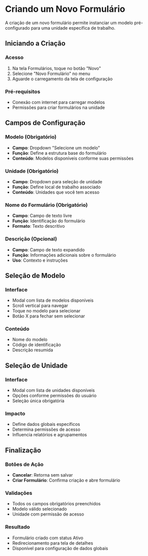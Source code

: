 # Criando um Novo Formulário

A criação de um novo formulário permite instanciar um modelo pré-configurado para uma unidade específica de trabalho.

## Iniciando a Criação

### Acesso
1. Na tela Formulários, toque no botão "Novo"
2. Selecione "Novo Formulário" no menu
3. Aguarde o carregamento da tela de configuração

### Pré-requisitos
- Conexão com internet para carregar modelos
- Permissões para criar formulários na unidade

## Campos de Configuração

### Modelo (Obrigatório)
- **Campo**: Dropdown "Selecione um modelo"
- **Função**: Define a estrutura base do formulário
- **Conteúdo**: Modelos disponíveis conforme suas permissões

### Unidade (Obrigatório)
- **Campo**: Dropdown para seleção de unidade
- **Função**: Define local de trabalho associado
- **Conteúdo**: Unidades que você tem acesso

### Nome do Formulário (Obrigatório)
- **Campo**: Campo de texto livre
- **Função**: Identificação do formulário
- **Formato**: Texto descritivo

### Descrição (Opcional)
- **Campo**: Campo de texto expandido
- **Função**: Informações adicionais sobre o formulário
- **Uso**: Contexto e instruções

## Seleção de Modelo

### Interface
- Modal com lista de modelos disponíveis
- Scroll vertical para navegar
- Toque no modelo para selecionar
- Botão X para fechar sem selecionar

### Conteúdo
- Nome do modelo
- Código de identificação
- Descrição resumida

## Seleção de Unidade

### Interface
- Modal com lista de unidades disponíveis
- Opções conforme permissões do usuário
- Seleção única obrigatória

### Impacto
- Define dados globais específicos
- Determina permissões de acesso
- Influencia relatórios e agrupamentos

## Finalização

### Botões de Ação
- **Cancelar**: Retorna sem salvar
- **Criar Formulário**: Confirma criação e abre formulário

### Validações
- Todos os campos obrigatórios preenchidos
- Modelo válido selecionado
- Unidade com permissão de acesso

### Resultado
- Formulário criado com status Ativo
- Redirecionamento para tela de detalhes
- Disponível para configuração de dados globais